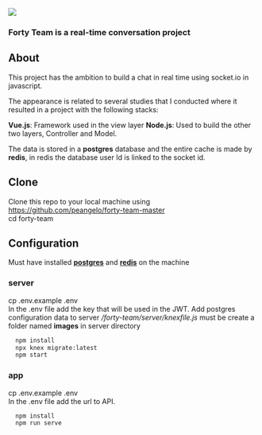 <img src="https://github.com/jeaanca/fort-team/blob/master/app/src/assets/img/logo-full.png"><br>

### Forty Team is a real-time conversation project

## About
This project has the ambition to build a chat in real time using socket.io in javascript.

The appearance is related to several studies that I conducted where it resulted in a project with the following stacks:

**Vue.js**: Framework used in the view layer
**Node.js**: Used to build the other two layers, Controller and Model.

The data is stored in a **postgres** database and the entire cache is made by **redis**, in redis the database user Id is linked to the socket id.

## Clone
Clone this repo to your local machine using https://github.com/peangelo/forty-team-master <br>
cd forty-team <br>

## Configuration 
Must have installed [**postgres**](https://www.postgresql.org/download/) and [**redis**](https://redis.io/download) on the machine

### server
  cp .env.example .env <br>
  In the .env file add the key that will be used in the JWT.
  Add postgres configuration data to server <i>/forty-team/server/knexfile.js</i>
  must be create a folder named **images** in server directory
```bash
  npm install
  npx knex migrate:latest
  npm start
```
### app  
  cp .env.example .env <br>
  In the .env file add the url to API.
```bash  
  npm install
  npm run serve
```
